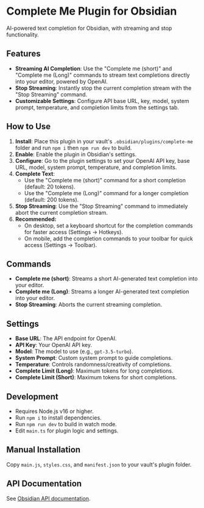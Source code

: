 
# Complete Me Plugin for Obsidian

AI-powered text completion for Obsidian, with streaming and stop functionality.


## Features

- **Streaming AI Completion**: Use the "Complete me (short)" and "Complete me (Long)" commands to stream text completions directly into your editor, powered by OpenAI.
- **Stop Streaming**: Instantly stop the current completion stream with the "Stop Streaming" command.
- **Customizable Settings**: Configure API base URL, key, model, system prompt, temperature, and completion limits from the settings tab.



## How to Use

1. **Install**: Place this plugin in your vault's `.obsidian/plugins/complete-me` folder and run `npm i` then `npm run dev` to build.
2. **Enable**: Enable the plugin in Obsidian's settings.
3. **Configure**: Go to the plugin settings to set your OpenAI API key, base URL, model, system prompt, temperature, and completion limits.
4. **Complete Text**:
	- Use the "Complete me (short)" command for a short completion (default: 20 tokens).
	- Use the "Complete me (Long)" command for a longer completion (default: 200 tokens).
5. **Stop Streaming**: Use the "Stop Streaming" command to immediately abort the current completion stream.
6. **Recommended:**
	- On desktop, set a keyboard shortcut for the completion commands for faster access (Settings → Hotkeys).
	- On mobile, add the completion commands to your toolbar for quick access (Settings → Toolbar).


## Commands

- **Complete me (short)**: Streams a short AI-generated text completion into your editor.
- **Complete me (Long)**: Streams a longer AI-generated text completion into your editor.
- **Stop Streaming**: Aborts the current streaming completion.


## Settings

- **Base URL**: The API endpoint for OpenAI.
- **API Key**: Your OpenAI API key.
- **Model**: The model to use (e.g., `gpt-3.5-turbo`).
- **System Prompt**: Custom system prompt to guide completions.
- **Temperature**: Controls randomness/creativity of completions.
- **Complete Limit (Long)**: Maximum tokens for long completions.
- **Complete Limit (Short)**: Maximum tokens for short completions.

## Development

- Requires Node.js v16 or higher.
- Run `npm i` to install dependencies.
- Run `npm run dev` to build in watch mode.
- Edit `main.ts` for plugin logic and settings.

## Manual Installation

Copy `main.js`, `styles.css`, and `manifest.json` to your vault's plugin folder.

## API Documentation

See [Obsidian API documentation](https://github.com/obsidianmd/obsidian-api).
